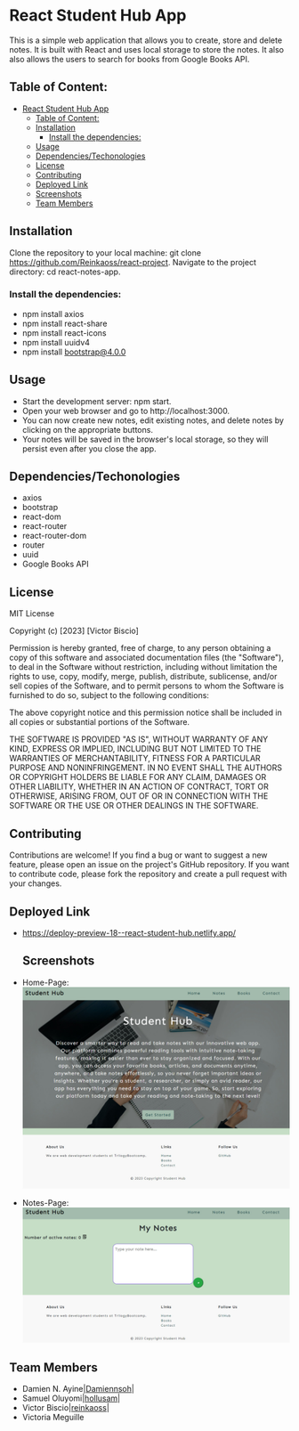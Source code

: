# React Student Hub App
This is a simple web application that allows you to create, store and delete notes. It is built with React and uses local storage to store the notes. It also also allows the users to search for books from Google Books API.

## Table of Content:
- [React Student Hub App](#react-student-hub-app)
  - [Table of Content:](#table-of-content)
  - [Installation](#installation)
    - [Install the dependencies:](#install-the-dependencies)
  - [Usage](#usage)
  - [Dependencies/Techonologies](#dependenciestechonologies)
  - [License](#license)
  - [Contributing](#contributing)
  - [Deployed Link](#deployed-link)
  - [Screenshots](#screenshots)
  - [Team Members](#team-members)

## Installation
Clone the repository to your local machine: git clone https://github.com/Reinkaoss/react-project.
Navigate to the project directory: cd react-notes-app.

### Install the dependencies: 

* npm install axios
* npm install react-share
* npm install react-icons
* npm install uuidv4
* npm install bootstrap@4.0.0

## Usage
* Start the development server: npm start.
* Open your web browser and go to http://localhost:3000.
* You can now create new notes, edit existing notes, and delete notes by clicking on the appropriate buttons.
* Your notes will be saved in the browser's local storage, so they will persist even after you close the app.

## Dependencies/Techonologies
* axios
* bootstrap
* react-dom
* react-router
* react-router-dom
* router
* uuid
* Google Books API

## License
MIT License

Copyright (c) [2023] [Victor Biscio]

Permission is hereby granted, free of charge, to any person obtaining a copy of this software and associated documentation files (the "Software"), to deal in the Software without restriction, including without limitation the rights to use, copy, modify, merge, publish, distribute, sublicense, and/or sell copies of the Software, and to permit persons to whom the Software is furnished to do so, subject to the following conditions:

The above copyright notice and this permission notice shall be included in all copies or substantial portions of the Software.

THE SOFTWARE IS PROVIDED "AS IS", WITHOUT WARRANTY OF ANY KIND, EXPRESS OR IMPLIED, INCLUDING BUT NOT LIMITED TO THE WARRANTIES OF MERCHANTABILITY, FITNESS FOR A PARTICULAR PURPOSE AND NONINFRINGEMENT. IN NO EVENT SHALL THE AUTHORS OR COPYRIGHT HOLDERS BE LIABLE FOR ANY CLAIM, DAMAGES OR OTHER LIABILITY, WHETHER IN AN ACTION OF CONTRACT, TORT OR OTHERWISE, ARISING FROM, OUT OF OR IN CONNECTION WITH THE SOFTWARE OR THE USE OR OTHER DEALINGS IN THE SOFTWARE.

## Contributing
Contributions are welcome! If you find a bug or want to suggest a new feature, please open an issue on the project's GitHub repository. If you want to contribute code, please fork the repository and create a pull request with your changes.

  ## Deployed Link
* https://deploy-preview-18--react-student-hub.netlify.app/
  
  ## Screenshots
* Home-Page:
 ![image](https://github.com/reinkaoss/React-Student-Hub-App/blob/main/src/notes-home.jpg)

 * Notes-Page:
 ![image](https://github.com/reinkaoss/React-Student-Hub-App/blob/main/src/notes-page.jpg)
## Team Members
* Damien N. Ayine|[Damiennsoh](https://github.com/Damiennsoh)|
* Samuel Oluyomi|[hollusam](https://github.com/hollusam)|
* Victor Biscio|[reinkaoss](https://github.com/reinkaoss)|
* Victoria Meguille